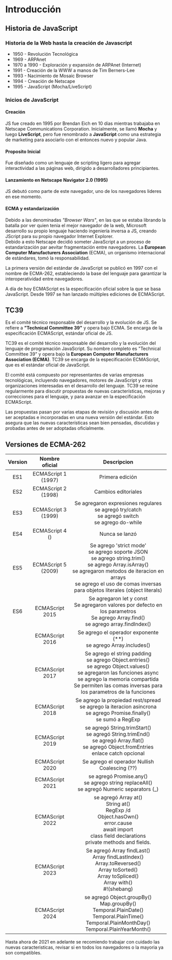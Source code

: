 # Introducción
## Historia de JavaScript
### Historia de la Web hasta la creación de Javascript
- 1950 - Revolución Tecnológica
- 1969 - ARPAnet
- 1970 a 1990 - Exploración y expansión de ARPAnet (Internet)
- 1991 - Creación de la WWW a manos de Tim Berners-Lee
- 1993 - Nacimiento de Mosaic Browser
- 1994 - Creación de Netscape
- 1995 - JavaScript (Mocha/LiveScript)

### Inicios de JavaScript

#### Creación
JS fue creado en 1995 por Brendan Eich en 10 días mientras trabajaba en Netscape Communications Corporation. Inicialmente, se llamó **Mocha** y luego **LiveScript**, pero fue renombrado a **JavaScript** como una estrategia de marketing para asociarlo con el entonces nuevo y popular Java.

#### Proposito Inicial
Fue diseñado como un lenguaje de scripting ligero para agregar interactividad a las páginas web, dirigido a desarrolladores principiantes.

#### Lanzamiento en Netscape Navigator 2.0 (1995)
JS debutó como parte de este navegador, uno de los navegadores lideres en ese momento.

#### ECMA y estandarización
Debido a las denominadas *"Browser Wars"*, en las que se estaba librando la batalla por ver quien tenia el mejor navegador de la web, Microsoft desarrollo su propio lenguaje haciendo ingeniería inversa a JS, creando JScript para su propio navegador Internet Explorer.  
Debido a esto Netscape decidió someter JavaScript a un proceso de estandarización par aevitar fragmentación entre navegadores. La **European Computer Manufacturers Association** (ECMA), un organismo internacional de estándares, tomó la responsabilidad.

La primera versión del estándar de JavaScript se publicó en 1997 con el nombre de ECMA-262, estableciendo la base del lenguaje para garantizar la interoperatividad entre navegadores.

A día de hoy ECMAScript es la especificación oficial sobre la que se basa JavaScript. Desde 1997 se han lanzado múltiples ediciones de ECMAScript.

## TC39
Es el comité técnico responsable del desarrollo y la evolución de JS. Se refiere a **"Technical Committee 39"** y opera bajo ECMA. Se encarga de la especificación ECMAScript, estándar oficial de JS.

TC39 es el comité técnico responsable del desarrollo y la evolución del lenguaje de programación JavaScript. Su nombre completo es "Technical Committee 39" y opera bajo la **European Computer Manufacturers Association (ECMA)**. TC39 se encarga de la especificación ECMAScript, que es el estándar oficial de JavaScript.

El comité está compuesto por representantes de varias empresas tecnológicas, incluyendo navegadores, motores de JavaScript y otras organizaciones interesadas en el desarrollo del lenguaje. TC39 se reúne regularmente para discutir propuestas de nuevas características, mejoras y correcciones para el lenguaje, y para avanzar en la especificación ECMAScript.

Las propuestas pasan por varias etapas de revisión y discusión antes de ser aceptadas e incorporadas en una nueva versión del estándar. Esto asegura que las nuevas características sean bien pensadas, discutidas y probadas antes de ser adoptadas oficialmente.

## Versiones de ECMA-262

Version | Nombre oficial | Descripcion
:---: | :---: | :---:
ES1 | ECMAScript 1 (1997) | Primera edición
ES2 | ECMAScript 2 (1998) | Cambios editoriales
ES3 | ECMAScript 3 (1999) | Se agregaron expresiones regulares <br> se agregó try/catch <br> se agregó switch <br> se agrego do-while
ES4 | ECMAScript 4 () | Nunca se lanzó
ES5 | ECMAScript 5 (2009) | Se agrego 'strict mode' <br> se agrego soporte JSON <br> se agrego string.trim() <br> se agrego Array.isArray() <br> se agregaron metodos de iteracion en arrays <br> se agrego el uso de comas inversas para objetos literales (object literals)
ES6 | ECMAScript 2015 | Se agregaron let y const <br> Se agregaron valores por defecto en los parametros <br> Se agrego Array.find() <br> se agrego array.findIndex()
| | ECMAScript 2016 | Se agrego el operador exponente (**) <br> se agrego Array.includes()
| | ECMAScript 2017 | Se agrego el string padding <br> se agrego Object.entries() <br> se agrego Object.values() <br> se agregaron las funciones async <br> se agrego la memoria compartida <br> Se permiten las comas inversas para los parametros  de la funciones
| | ECMAScript 2018 | Se agrego la propiedad rest/spread <br> se agrego la iteracion asincrona <br> se agrego Promise.finally() <br> se sumó a RegExp
| | ECMAScript 2019 | se agregó String.trimStart() <br> se agregó String.trimEnd() <br> se agregó Array.flat() <br> se agregó Object.fromEntries <br> enlace catch opcional
| | ECMAScript 2020 | Se agrego el operador Nullish Coalescing (??)
| | ECMAScript 2021 | se agregó Promise.any() <br> se agrego string replaceAll() <br> se agregó Numeric separators (_)
| | ECMAScript 2022 | se agregó Array at() <br> String at() <br> RegExp /d <br> Object.hasOwn() <br> error.cause <br> await import <br> class field declarations <br> private methods and fields.
| | ECMAScript 2023 | Se agregó Array findLast() <br> Array findLastIndex() <br> Array.toReversed() <br> Array toSorted() <br> Array toSpliced() <br> Array with() <br> #!(shebang)
| | ECMAScript 2024 | se agregó Object.groupBy() <br> Map.groupBy() <br> Temporal.PlainDate() <br> Temporal.PlainTime() <br> Temporal.PlainMonthDay() <br> Temporal.PlainYearMonth()

Hasta ahora de 2021 en adelante se recomiendo trabajar con cuidado las nuevas caracteristicas, revisar si en todos los navegadores o la mayoria ya son compatibles.